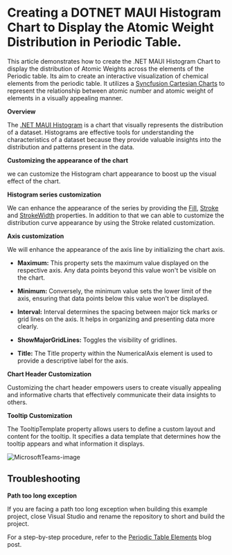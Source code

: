 # Creating a DOTNET MAUI Histogram Chart to Display the Atomic Weight Distribution in Periodic Table.
This article demonstrates how to create the .NET MAUI Histogram Chart to display the distribution of Atomic Weights across the elements of the Periodic table.
Its aim to  create an interactive visualization of chemical elements from the periodic table. It utilizes a [Syncfusion Cartesian Charts](https://www.syncfusion.com/maui-controls/maui-cartesian-charts) to represent the relationship between atomic number and atomic weight of elements in a visually appealing manner.

**Overview**

The [.NET MAUI Histogram](https://www.syncfusion.com/maui-controls/maui-cartesian-charts/chart-types/maui-histogram-chart) is a chart that visually represents the distribution of a dataset. Histograms are effective tools for understanding the characteristics of a dataset because they provide valuable insights into the distribution and patterns present in the data.

**Customizing the appearance of the chart**

we can customize the Histogram chart appearance to boost up the visual effect of the chart. 

**Histogram series customization** 

We can enhance the appearance of the series by providing the [Fill](https://help.syncfusion.com/cr/maui/Syncfusion.Maui.Charts.ChartSeries.html#Syncfusion_Maui_Charts_ChartSeries_Fill), [Stroke](https://help.syncfusion.com/cr/maui/Syncfusion.Maui.Charts.HistogramSeries.html#Syncfusion_Maui_Charts_HistogramSeries_Stroke) and  [StrokeWidth](https://help.syncfusion.com/cr/maui/Syncfusion.Maui.Charts.XYDataSeries.html#Syncfusion_Maui_Charts_XYDataSeries_StrokeWidth) properties. 
In addition to that we can able to customize the distribution curve appearance by using the Stroke related customization. 

**Axis customization** 

We will enhance the appearance of the axis line by initializing the chart axis. 

- **Maximum:** This property sets the maximum value displayed on the respective axis. Any data points beyond this value won't be visible on the chart. 

- **Minimum:** Conversely, the minimum value sets the lower limit of the axis, ensuring that data points below this value won't be displayed. 

- **Interval:** Interval determines the spacing between major tick marks or grid lines on the axis. It helps in organizing and presenting data more clearly. 

- **ShowMajorGridLines:** Toggles the visibility of gridlines. 

- **Title:** The Title property within the NumericalAxis element is used to provide a descriptive label for the axis. 


**Chart Header Customization** 

Customizing the chart header empowers users to create visually appealing and informative charts that effectively communicate their data insights to others. 

**Tooltip Customization**

The TooltipTemplate property allows users to define a custom layout and content for the tooltip. It specifies a data template that determines how the tooltip appears and what information it displays. 

![MicrosoftTeams-image](https://github.com/SyncfusionExamples/Creating-a-DOTNET-MAUI-Histogram-Chart-to-Display-the-Atomic-Weight-Distribution-in-Periodic-Table/assets/113962276/00734f40-f281-4f70-b9a2-a35d05106e05)

## Troubleshooting

**Path too long exception**

If you are facing a path too long exception when building this example project, close Visual Studio and rename the repository to short and build the project.

For a step-by-step procedure, refer to the [Periodic Table Elements]() blog post.
